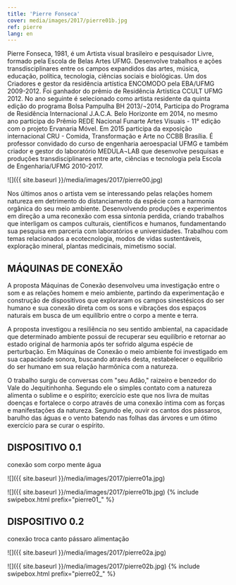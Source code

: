 ```yaml
---
title: 'Pierre Fonseca'
cover: media/images/2017/pierre01b.jpg
ref: pierre
lang: en
---
```

Pierre Fonseca, 1981, é um Artista visual brasileiro e pesquisador Livre, formado pela Escola de Belas Artes UFMG. Desenvolve trabalhos e ações transdisciplinares entre os campos expandidos das artes, música, educação, política, tecnologia, ciências sociais e biológicas. Um dos Criadores e gestor da residência artística ENCOMODO pela EBA/UFMG 2009-2012. Foi ganhador do prêmio de Residência Artística CCULT UFMG 2012. No ano seguinte é selecionado como artista residente da quinta edição do programa Bolsa Pampulha BH 2013/¬2014, Participa do Programa de Residência Internacional J.A.C.A. Belo Horizonte em 2014, no mesmo ano participa do Prêmio REDE Nacional Funarte Artes Visuais - 11° edição com o projeto Ervanaria Móvel. Em 2015 participa da exposição internacional CRU - Comida, Transformação e Arte no CCBB Brasília. É professor convidado do curso de engenharia aeroespacial UFMG e também criador e gestor do laboratório MEDULA¬LAB que desenvolve pesquisas e produções transdisciplinares entre arte, ciências e tecnologia pela Escola de Engenharia/UFMG 2010-2017.

![]({{ site.baseurl }}/media/images/2017/pierre00.jpg)

Nos últimos anos o artista vem se interessando pelas relações homem natureza em detrimento do distanciamento da espécie com a harmonia orgânica do seu meio ambiente. Desenvolvendo produções e experimentos em direção a uma reconexão com essa sintonia perdida, criando trabalhos que interligam os campos culturais, científicos e humanos, fundamentando sua pesquisa em parceria com laboratórios e universidades. Trabalhou com temas relacionados a ecotecnologia, modos de vidas sustentáveis, exploração mineral, plantas medicinais, mimetismo social. 

## MÁQUINAS DE CONEXÃO
A proposta Máquinas de Conexão desenvolveu uma investigação entre o som e as relações homem e meio ambiente, partindo da experimentação e construção de dispositivos que exploraram os campos sinestésicos do ser humano e sua conexão direta com os sons e vibrações dos espaços naturais em busca de um equilíbrio entre o corpo a mente e terra.

A proposta investigou a resiliência no seu sentido ambiental, na capacidade que determinado ambiente possui de recuperar seu equilíbrio e retornar ao estado original de harmonia após ter sofrido alguma espécie de perturbação. Em Máquinas de Conexão o meio ambiente foi investigado em sua capacidade sonora, buscando através desta, restabelecer o equilíbrio do ser humano em sua relação harmônica com a natureza.

O trabalho surgiu de conversas com "seu Adão," raizeiro e benzedor do Vale do Jequitinhonha. Segundo ele o simples contato com a natureza alimenta o sublime e o espírito; exercício este que nos livra de muitas doenças e fortalece o corpo através de uma conexão íntima com as forças e manifestações da natureza. Segundo ele, ouvir os cantos dos pássaros, barulho das águas e o vento batendo nas folhas das árvores e um ótimo exercício para se curar o espírito.

## DISPOSITIVO 0.1
conexão som corpo mente água

![]({{ site.baseurl }}/media/images/2017/pierre01a.jpg)

![]({{ site.baseurl }}/media/images/2017/pierre01b.jpg)
{% include swipebox.html prefix="pierre01_" %}


## DISPOSITIVO 0.2
conexão troca canto pássaro alimentação

![]({{ site.baseurl }}/media/images/2017/pierre02a.jpg)

![]({{ site.baseurl }}/media/images/2017/pierre02b.jpg)
{% include swipebox.html prefix="pierre02_" %}
